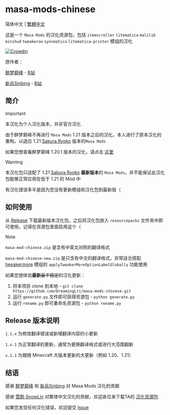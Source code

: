# masa-mods-chinese

简体中文 | [繁體中文](https://github.com/DreamingLri/masa-mods-chinese/blob/1.21/README_tw.md)

这是一个 `Masa Mods` 的汉化资源包，包括 `itemscroller` `litematica` `malilib` `minihud` `tweakeroo` `syncmatica` `litematica-printer` 模组的汉化

[![Crowdin](https://badges.crowdin.net/masa-mod-chinese/localized.svg)](https://crowdin.com)

原作者：

[醉梦巅峰](mailto:893136473@qq.com) - [B站](https://space.bilibili.com/13205801) 

[新兵Sinbing](https://github.com/Sinbing) - [B站](https://space.bilibili.com/1446187)

## 简介

> [!IMPORTANT]
> 本汉化为个人汉化版本，并非官方汉化

由于醉梦巅峰不再进行 `Masa Mods` 1.21 版本之后的汉化，本人进行了原本汉化的重构，以适应 1.21 [Sakura Ryoko](https://github.com/sakura-ryoko) 版本的`Masa Mods`

如果您想查看醉梦巅峰 1.20.1 版本的汉化，请点击 [这里](https://github.com/DreamingLri/masa-mods-chinese/tree/1.20)

> [!WARNING]  
> 本汉化包只适配了 1.21 [Sakura Ryoko](https://github.com/sakura-ryoko) **最新版本**的 `Masa Mods`，并不能保证此汉化包能够正常应用在低于 1.21 的 Mod 中
> 
> 有汉化错误多半是因为您没有更新模组和汉化包到最新版（

## 如何使用

从 [Release](https://github.com/DreamingLri/masa-mods-chinese/releases) 下载最新版本汉化包，之后将汉化包放入 `resourcepacks` 文件夹中即可使用，记得在资源包里面启用这个（

> [!NOTE]
> `masa-mod-chinese.zip` 是含有中英文对照的翻译格式
>
> `masa-mod-chinese-new.zip` 是只含有中文的翻译格式，非常适合搭配 [tweakermore](https://github.com/Fallen-Breath/tweakermore) 模组的 `applyTweakerMoreOptionLabelGlobally` 功能使用

如果您想体验**最新**~~最不稳定~~的汉化更新：

1. 将本项目 clone 到本地 - `git clone https://github.com/DreamingLri/masa-mods-chinese.git`
2. 运行 `generate.py` 文件即可获得资源包 - `python generate.py`
3. 运行 `rename.py` 即可重命名资源包 - `python rename.py`

## Release 版本说明

`1.1.x` 为修改翻译错误或新增翻译内容的小更新

`1.x.1` 为正常翻译的更新，通常为更换翻译格式或进行大范围翻新

`x.1.1` 为跟随 Minecraft 大版本更新的大更新（例如 1.20、1.21）

## 结语

感谢 [醉梦巅峰](mailto:893136473@qq.com) 和 [新兵Sinbing](https://github.com/Sinbing) 对 Masa Mods 汉化的贡献

感谢 [雪鈴 SnowLin](https://github.com/snowlinouo) 对繁体中文汉化的贡献，欢迎各位来下载TA的 [汉化资源包](https://modrinth.com/resourcepack/masa-family-bucket-translationpack)

如果您发现任何汉化错误，欢迎提交 [Issue](https://github.com/DreamingLri/masa-mods-chinese/issues/new)